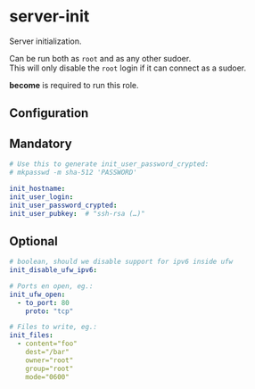 server-init
===========
Server initialization.

Can be run both as `root` and as any other sudoer.  
This will only disable the `root` login if it can connect as a sudoer.

**become** is required to run this role.

Configuration
-------------
## Mandatory
```yaml
# Use this to generate init_user_password_crypted:
# mkpasswd -m sha-512 'PASSWORD'

init_hostname:
init_user_login:
init_user_password_crypted:
init_user_pubkey:  # "ssh-rsa (…)"
```

## Optional
```yaml
# boolean, should we disable support for ipv6 inside ufw
init_disable_ufw_ipv6:

# Ports en open, eg.:
init_ufw_open:
  - to_port: 80
    proto: "tcp"

# Files to write, eg.:
init_files:
  - content="foo"
    dest="/bar"
    owner="root"
    group="root"
    mode="0600"
```
